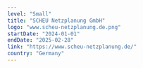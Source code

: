```yaml
---
level: "Small"
title: "SCHEU Netzplanung GmbH"
logo: "www.scheu-netzplanung.de.png"
startDate: "2024-01-01"
endDate: "2025-02-28"
link: "https://www.scheu-netzplanung.de/"
country: "Germany"
---
```

